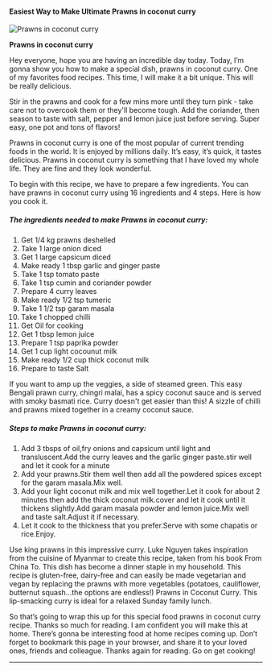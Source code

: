             

#### Easiest Way to Make Ultimate Prawns in coconut curry

![Prawns in coconut curry](https://img-global.cpcdn.com/recipes/b2ca80a6c43b2398/751x532cq70/prawns-in-coconut-curry-recipe-main-photo.jpg)

**Prawns in coconut curry**

Hey everyone, hope you are having an incredible day today. Today, I’m gonna show you how to make a special dish, prawns in coconut curry. One of my favorites food recipes. This time, I will make it a bit unique. This will be really delicious.

Stir in the prawns and cook for a few mins more until they turn pink - take care not to overcook them or they'll become tough. Add the coriander, then season to taste with salt, pepper and lemon juice just before serving. Super easy, one pot and tons of flavors!

Prawns in coconut curry is one of the most popular of current trending foods in the world. It is enjoyed by millions daily. It’s easy, it’s quick, it tastes delicious. Prawns in coconut curry is something that I have loved my whole life. They are fine and they look wonderful.

To begin with this recipe, we have to prepare a few ingredients. You can have prawns in coconut curry using 16 ingredients and 4 steps. Here is how you cook it.

##### The ingredients needed to make Prawns in coconut curry:

1.  Get 1/4 kg prawns deshelled
2.  Take 1 large onion diced
3.  Get 1 large capsicum diced
4.  Make ready 1 tbsp garlic and ginger paste
5.  Take 1 tsp tomato paste
6.  Take 1 tsp cumin and coriander powder
7.  Prepare 4 curry leaves
8.  Make ready 1/2 tsp tumeric
9.  Take 1 1/2 tsp garam masala
10.  Take 1 chopped chilli
11.  Get Oil for cooking
12.  Get 1 tbsp lemon juice
13.  Prepare 1 tsp paprika powder
14.  Get 1 cup light cocounut milk
15.  Make ready 1/2 cup thick coconut milk
16.  Prepare to taste Salt

If you want to amp up the veggies, a side of steamed green. This easy Bengali prawn curry, chingri malai, has a spicy coconut sauce and is served with smoky basmati rice. Curry doesn't get easier than this! A sizzle of chilli and prawns mixed together in a creamy coconut sauce.

##### Steps to make Prawns in coconut curry:

1.  Add 3 tbsps of oil,fry onions and capsicum until light and transluscent.Add the curry leaves and the garlic ginger paste.stir well and let it cook for a minute
2.  Add your prawns.Stir them well then add all the powdered spices except for the garam masala.Mix well.
3.  Add your light coconut milk and mix well together.Let it cook for about 2 minutes then add the thick coconut milk.cover and let it cook until it thickens slightly.Add garam masala powder and lemon juice.Mix well and taste salt.Adjust it if necessary.
4.  Let it cook to the thickness that you prefer.Serve with some chapatis or rice.Enjoy.

Use king prawns in this impressive curry. Luke Nguyen takes inspiration from the cuisine of Myanmar to create this recipe, taken from his book From China To. This dish has become a dinner staple in my household. This recipe is gluten-free, dairy-free and can easily be made vegetarian and vegan by replacing the prawns with more vegetables (potatoes, cauliflower, butternut squash…the options are endless!) Prawns in Coconut Curry. This lip-smacking curry is ideal for a relaxed Sunday family lunch.

So that’s going to wrap this up for this special food prawns in coconut curry recipe. Thanks so much for reading. I am confident you will make this at home. There’s gonna be interesting food at home recipes coming up. Don’t forget to bookmark this page in your browser, and share it to your loved ones, friends and colleague. Thanks again for reading. Go on get cooking!

* * *